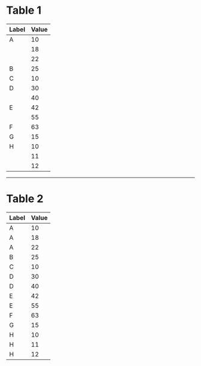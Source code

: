 # Table 1

| Label | Value |
|-------|-------|
| A     | 10    |
|       | 18    |
|       | 22    |
| B     | 25    |
| C     | 10    |
| D     | 30    |
|       | 40    |
| E     | 42    |
|       | 55    |
| F     | 63    |
| G     | 15    |
| H     | 10    |
|       | 11    |
|       | 12    |

---

# Table 2

| Label | Value |
|-------|-------|
| A     | 10    |
| A     | 18    |
| A     | 22    |
| B     | 25    |
| C     | 10    |
| D     | 30    |
| D     | 40    |
| E     | 42    |
| E     | 55    |
| F     | 63    |
| G     | 15    |
| H     | 10    |
| H     | 11    |
| H     | 12    |
